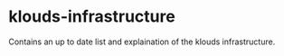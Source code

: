 # klouds-infrastructure
Contains an up to date list and explaination of the klouds infrastructure. 
